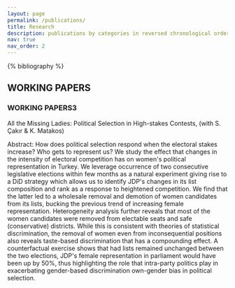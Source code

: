 ```yaml
---
layout: page
permalink: /publications/
title: Research
description: publications by categories in reversed chronological order. generated by jekyll-scholar.
nav: true
nav_order: 2
---
```




<!-- _pages/publications.md -->

<!-- Bibsearch Feature -->

<!-- {% include bib_search.liquid %} -->

<div class="publications">

{% bibliography %}

</div>

<div class="header-bar">
    <h2> WORKING PAPERS </h2>
    <h3> WORKING PAPERS3 </h3>
</div>
 
 All the Missing Ladies: Political Selection in High-stakes Contests, (with S. Çakır & K. Matakos)

 Abstract: How does political selection respond when the electoral stakes increase? Who gets to represent us? We study the effect that changes in the intensity of electoral competition has on women's political representation in Turkey. We leverage occurrence of two consecutive legislative elections within few months as a natural experiment giving rise to a DiD strategy which allows us to identify JDP's changes in its list composition and rank as a response to heightened competition. We find that the latter led to a wholesale removal and demotion of women candidates from its lists, bucking the previous trend of increasing female representation. Heterogeneity analysis further reveals that most of the women candidates were removed from electable seats and safe (conservative) districts. While this is consistent with theories of statistical discrimination, the removal of women even from inconsequential positions also reveals taste-based discrimination that has a compounding effect. A counterfactual exercise shows that had lists remained unchanged between the two elections, JDP's female representation in parliament would have been up by 50%, thus highlighting the role that intra-party politics play in exacerbating gender-based discrimination own-gender bias in political selection.

